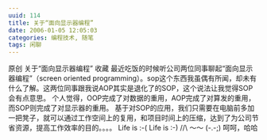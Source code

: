```yaml
---
uuid: 114
title: 关于“面向显示器编程”
date: 2006-01-05 12:05:03
categories: 编程技术, 随笔
tags: 闲聊
---
```

原创 关于“面向显示器编程” 收藏 最近吃饭的时候听公司两位同事聊起“面向显示器编程”（screen oriented programming）。sop这个东西我虽偶有所闻，却未有什么了解。这两位同事跟我说AOP其实是退化了的SOP，这个说法让我觉得SOP会有点意思。 个人觉得，OOP完成了对数据的重用，AOP完成了对算发的重用，而SOP则完成了对显示器的重用。
基于对SOP的应用，我们只需要在电脑前多加一把凳子，就可以通过工作空间上的复用，和项目时间上的压缩，达到了为公司节省资源，提高工作效率的目的。。。。 Life is :-( Life is :-) /\/\ ～～ (-.-;) 呵呵，哈哈﻿

